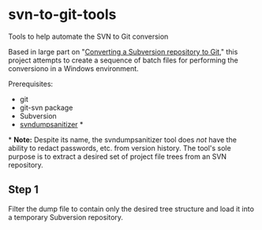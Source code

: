 # svn-to-git-tools
Tools to help automate the SVN to Git conversion

Based in large part on "[Converting a Subversion repository to Git](https://john.albin.net/git/convert-subversion-to-git),"
this project attempts to create a sequence of batch files for performing the conversiono in a Windows environment.

Prerequisites:

* git
* git-svn package
* Subversion
* [svndumpsanitizer](https://github.com/dsuni/svndumpsanitizer) *

\* **Note:** Despite its name, the svndumpsanitizer tool does *not* have the ability to redact passwords, etc.
    from version history. The tool's sole purpose is to extract a desired set of project file trees from an SVN repository.

## Step 1

Filter the dump file to contain only the desired tree structure and load it into a temporary Subversion
repository.
